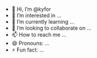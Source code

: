 - 👋 Hi, I’m @kyfor
- 👀 I’m interested in ...
- 🌱 I’m currently learning ...
- 💞️ I’m looking to collaborate on ...
- 📫 How to reach me ...
- 😄 Pronouns: ...
- ⚡ Fun fact: ...

<!---
kyfor/kyfor is a ✨ special ✨ repository because its `README.md` (this file) appears on your GitHub profile.
You can click the Preview link to take a look at your changes.
--->
